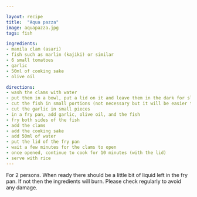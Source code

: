 ```yaml
---

layout: recipe
title:  "Aqua pazza"
image: aquapazza.jpg
tags: fish

ingredients:
- manila clam (asari)
- fish such as marlin (kajiki) or similar
- 6 small tomatoes
- garlic
- 50ml of cooking sake
- olive oil

directions:
- wash the clams with water
- put them in a bowl, put a lid on it and leave them in the dark for sleep for 45 minutes (not a joke)
- cut the fish in small portions (not necessary but it will be easier to serve and eat)
- cut the garlic in small pieces
- in a fry pan, add garlic, olive oil, and the fish
- fry both sides of the fish
- add the clams
- add the cooking sake
- add 50ml of water
- put the lid of the fry pan
- wait a few minutes for the clams to open
- once opened, continue to cook for 10 minutes (with the lid)
- serve with rice
---
```


For 2 persons.
When ready there should be a little bit of liquid left in the fry pan. If not
then the ingredients will burn. Please check regularly to avoid any damage.

